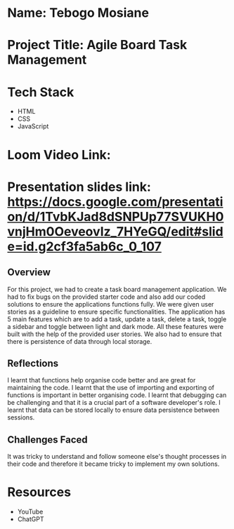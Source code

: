 # Name: Tebogo Mosiane
# Project Title: Agile Board Task Management
# Tech Stack
 - HTML
 - CSS
 - JavaScript
# Loom Video Link: 
# Presentation slides link: https://docs.google.com/presentation/d/1TvbKJad8dSNPUp77SVUKH0vnjHm0OeveovIz_7HYeGQ/edit#slide=id.g2cf3fa5ab6c_0_107

## Overview
For this project, we had to create a task board management application. We had to fix bugs on the provided starter code and also add our coded solutions to ensure the applications functions fully.
We were given user stories as a guideline to ensure specific functionalities. 
The application has 5 main features which are to add a task, update a task, delete a task, toggle a sidebar and toggle between light and dark mode. All these features were built with the help of the provided user stories. We also had to ensure that there is persistence of data through local storage.


## Reflections
I learnt that functions help organise code better and are great for maintaining the code.
I learnt that the use of importing and exporting of functions is important in better organising code.
I learnt that debugging can be challenging and that it is a crucial part of a software developer's role.
I learnt that data can be stored locally to ensure data persistence between sessions. 

## Challenges Faced
It was tricky to understand and follow someone else's thought processes in their code and therefore it became tricky to implement my own solutions.

# Resources
- YouTube
- ChatGPT
